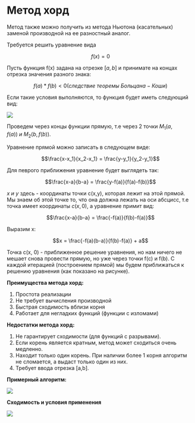 # Метод хорд

Метод также можно получить из метода Ньютона (касательных) заменой производной на ее разностный аналог.

Требуется решить уравнение вида 

$$f(x) = 0$$

Пусть функция f(x) задана на отрезке $[a,b]$ и принимате на концах отрезка значения разного знака:

$$f(a) * f(b) < 0 (следствие \ теоремы \ Больцана-Коши)$$


Если такие условия выполняются, то функция будет иметь следующий вид:

![](https://cdn.jsdelivr.net/gh/berengard-cdn/simumath-net/library/materials/Alg_Equations_Chords/Alg_Equations_Chords_clip_image026.jpg)

Проведем через концы функции прямую, т.е через 2 точки $M_1(a, f(a)) \ и \ M_2(b, f(b))$. 

Уравнение прямой можно записать в следующем виде:

$$\frac{x-x_1}{x_2-x_1} = \frac{y-y_1}{y_2-y_1}$$

Для певрого приближения уравнение будет выглядеть так:

$$\frac{x-a}{b-a} = \frac{y-f(a)}{f(a)-f(b)}$$

$x \ и \ y$ здесь - координаты точки c(x,y), которая лежит на этой прямой. Мы знаем об этой точке то, что она должна лежать на оси абсцисс, т.е точка имеет координаты $c(x, 0)$, а уравнение примит вид:

$$\frac{x-a}{b-a} = \frac{-f(a)}{f(b)-f(a)}$$

Выразим x:

$$x = \frac{-f(a)(b-a)}{f(b)-f(a)} + a$$

Точка c(x, 0) - приближенное решение уравнения, но нам ничего не мешает снова провести прямую, но уже через точки f(c) и f(b). С каждой итерацией (построением прямой) мы будем приближаться к решению уравнения (как показано на рисунке).

**Преимущества метода хорд:**

1.  Простота реализации
2.  Не требует вычисления производной
3.  Быстрая сходимость вблизи корня
4.  Работает для негладких функций (функции с изломами)


**Недостатки метода хорд:**

1.  Не гарантирует сходимости (для функций с разрывами).
2.  Если корень является кратным, метод может сходиться очень медленно.
3.  Находит только один корень. При наличии более 1 корня алгоритм не сломается, а выдаст только один из них.
4.  Требует ввода отрезка [a,b].


**Примерный алгоритм:**

![](https://cf4.ppt-online.org/files4/slide/0/0qmnseayfBhuNLYCSZUE8V6F31gWpvHwc29XPl/slide-3.jpg)

**Сходимость и условия применения**

![](https://i.postimg.cc/GhhJn80J/image.png)
